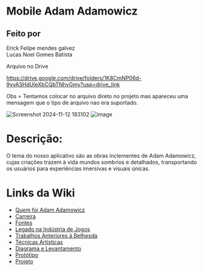 # Mobile Adam Adamowicz


## Feito por 
Erick Felipe mendes galvez<br>
Lucas Noel Gomes Batista<br>
 
Arquivo no Drive

https://drive.google.com/drive/folders/1K8CmNP06d-9yvASHdUleXbCQbTNhvGmy?usp=drive_link

Obs = Tentamos colocar no arquivo direto no projeto mas apareceu uma mensagem que o tipo de arquivo nao era suportado.

![Screenshot 2024-11-12 183102](https://github.com/user-attachments/assets/921695f9-9153-410a-8d14-5cb67900bdb2)
![image](https://github.com/user-attachments/assets/57715117-44c2-4251-b98d-7845a41e4d94)


# Descrição:
O tema do nosso aplicativo são as obras inclementes de Adam Adamowicz, cujas criações trazem à vida mundos sombrios e detalhados, transportando os usuários para experiências imersivas e visuais únicas.

# Links da Wiki
- <a href ="https://github.com/ErickFGalvez/Mobile_AdamAdamowicz/wiki">Quem foi Adam Adamowicz
- <a href="https://github.com/ErickFGalvez/Mobile_AdamAdamowicz/wiki/Carreira">Carreira
- <a href ="https://github.com/ErickFGalvez/Mobile_AdamAdamowicz/wiki/Fontes">Fontes
- <a href="https://github.com/ErickFGalvez/Mobile_AdamAdamowicz/wiki/Legado-na-Ind%C3%BAstria-de-Jogos">Legado na Indústria de Jogos
- <a href ="https://github.com/ErickFGalvez/Mobile_AdamAdamowicz/wiki/Trabalhos-Anteriores-%C3%A0-Bethesda">Trabalhos Anteriores à Bethesda
- <a href="https://github.com/ErickFGalvez/Mobile_AdamAdamowicz/wiki/T%C3%A9cnicas-Art%C3%ADsticas">Técnicas Artísticas
- <a href="https://github.com/ErickFGalvez/Mobile_AdamAdamowicz/wiki/Diagrama">Diagrama e Levantamento 
- <a href="https://github.com/ErickFGalvez/Mobile_AdamAdamowicz/wiki/Prototipo">Protótipo
- <a href="">Projeto
